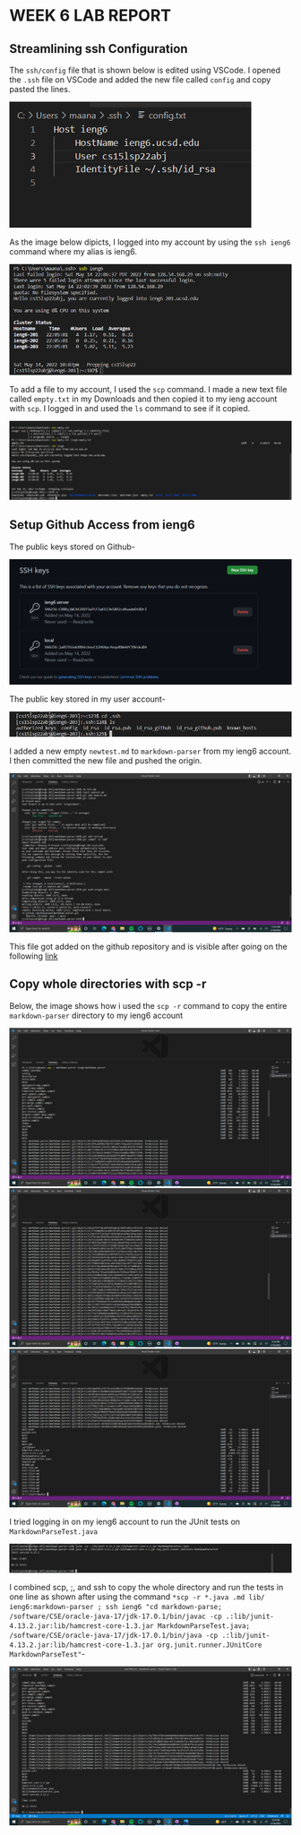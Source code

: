 # WEEK 6 LAB REPORT

## Streamlining ssh Configuration

The `ssh/config` file that is shown below is edited using VSCode. I opened the `.ssh` file on VSCode and added the new file called `config` and copy pasted the lines. 

![Image](config.png)

As the image below dipicts, I logged into my account by using the `ssh ieng6` command where my alias is ieng6.

![Image](ieng6.png)

To add a file to my account, I used the `scp` command. I made a new text file called `empty.txt` in my Downloads and then copied it to my ieng account with `scp`. I logged in and used the `ls` command to see if it copied. 

![Image](empty.png)

## Setup Github Access from ieng6

The public keys stored on Github-

![Image](keys_github.png)

The public key stored in my user account-

![Image](contents.png)

I added a new empty `newtest.md` to `markdown-parser` from my ieng6 account. I then committed the new file and pushed the origin.

![Image](add_file.png)

This file got added on the github repository and is visible after going on the following [link](https://github.com/Maanasa64/markdown-parser)

## Copy whole directories with scp -r

Below, the image shows how i used the `scp -r` command to copy the entire `markdown-parser` directory to my ieng6 account

![Image](ss1.png)
![Image](ss2.png)
![Image](ss3.png)

I tried logging in on my ieng6 account to run the JUnit tests on `MarkdownParseTest.java` 

![Image](junit.png)

I combined scp, ;, and ssh to copy the whole directory and run the tests in one line as shown after using the command `*scp -r *.java .md lib/ ieng6:markdown-parser ; ssh ieng6 "cd markdown-parse; /software/CSE/oracle-java-17/jdk-17.0.1/bin/javac -cp .:lib/junit-4.13.2.jar:lib/hamcrest-core-1.3.jar MarkdownParseTest.java; /software/CSE/oracle-java-17/jdk-17.0.1/bin/java -cp .:lib/junit-4.13.2.jar:lib/hamcrest-core-1.3.jar org.junit.runner.JUnitCore MarkdownParseTest"`-

![Image](run.png)
